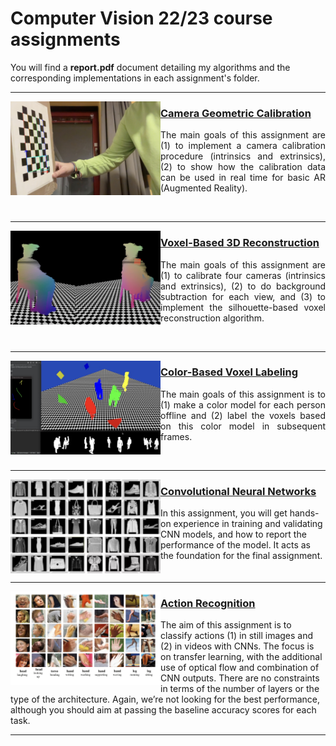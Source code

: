 # Computer Vision 22/23 course assignments

You will find a **report.pdf** document detailing my algorithms and the corresponding implementations in each assignment's folder.

---

<img align="left" src="https://raw.githubusercontent.com/gianmarcopicarella/cv-assignments-uu/main/readme/cam_calibr.jpg" width="240"> 
<h3><a target="_blank" rel="noopener noreferrer" href="https://github.com/gianmarcopicarella/cv-assignments-uu/tree/main/camera_geometric_calibration">Camera Geometric Calibration</a></h3>
<p align="justify">The main goals of this assignment are (1) to implement a camera calibration procedure (intrinsics and extrinsics), (2) to show how the calibration data can be used in real time for basic AR (Augmented Reality).</p>
<br clear="left"/>

---

<img align="left" src="https://raw.githubusercontent.com/gianmarcopicarella/cv-assignments-uu/main/readme/3d_reconstruction.jpg" width="240"> <h3><a target="_blank" rel="noopener noreferrer" href="https://github.com/gianmarcopicarella/cv-assignments-uu/tree/main/voxel-based_3d_reconstruction">Voxel-Based 3D Reconstruction</a></h3>
<p align="justify">The main goals of this assignment are (1) to calibrate four cameras (intrinsics and extrinsics), (2) to do background subtraction for each view, and (3) to implement the silhouette-based voxel reconstruction algorithm.</p>
<br clear="left"/>

---

<img align="left" src="https://raw.githubusercontent.com/gianmarcopicarella/cv-assignments-uu/main/readme/color-label.jpg" width="240"> <h3><a target="_blank" rel="noopener noreferrer" href="https://github.com/gianmarcopicarella/cv-assignments-uu/tree/main/color-based_voxel_labeling">Color-Based Voxel Labeling</a></h3>
<p align="justify">The main goals of this assignment is to (1) make a color model for each person offline and (2) label the voxels based on this color model in subsequent frames.</p>
<br clear="left"/>

---

<img align="left" src="https://raw.githubusercontent.com/gianmarcopicarella/cv-assignments-uu/main/readme/fashion_mnist.jpg" width="240"/>
<h3><a target="_blank" rel="noopener noreferrer" href="https://github.com/gianmarcopicarella/cv-assignments-uu/tree/main/conv_neural_networks">Convolutional Neural Networks</a></h3>
In this assignment, you will get hands-on experience in training and validating CNN models, and how to report the performance of the model. It acts as the foundation for the final assignment.
<br clear="left"/>

---

<img align="left" src="https://raw.githubusercontent.com/gianmarcopicarella/cv-assignments-uu/main/readme/action_recognition.jpg" width="240"/>
<h3><a target="_blank" rel="noopener noreferrer" href="https://github.com/gianmarcopicarella/cv-assignments-uu/tree/main/action_recognition">Action Recognition</a></h3>
The aim of this assignment is to classify actions (1) in still images and (2) in videos with CNNs. The focus is on transfer learning, with the additional use of optical flow and combination of CNN outputs. There are no constraints in terms of the number of layers or the type of the architecture. Again, we’re not looking for the best performance, although you should aim at passing the baseline accuracy scores for each task.
<br clear="left"/>

---
